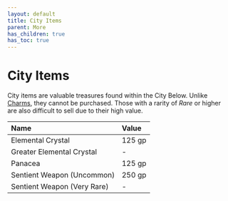 ```yaml
---
layout: default
title: City Items
parent: More
has_children: true
has_toc: true
---
```


# City Items

City items are valuable treasures found within the City Below. Unlike [Charms](../../gear/index), they cannot be purchased. Those with a rarity of _Rare_ or higher are also difficult to sell due to their high value. 

| Name                        | Value  |
| :-------------------------- | :----- |
| Elemental Crystal           | 125 gp |
| Greater Elemental Crystal   | -      |
| Panacea                     | 125 gp |
| Sentient Weapon (Uncommon)  | 250 gp |
| Sentient Weapon (Very Rare) | -      |

<!-- {: .mundane-item}
> **Ring of Evasion**
>
> *Wondrous item, rare, 1 lb.*
>
> This ring has 3 charges, and it regains 1d3 expended charges daily at dawn. When you fail a Dexterity saving throw while wearing it, you can use your reaction to expend 1 of its charges to succeed on that saving throw instead.

{: .mundane-item}
> **Cloak of Arachnida**
>
> *Wondrous item, uncommon, 1 lb.*
>
> This fine garment is made of black silk interwoven with faint silvery threads. While wearing it, you gain the following benefits: 
> * You have resistance to poison damage. 
> * You have a climbing speed equal to your walking speed. 
> * You can move up, down, and across vertical surfaces and upside down along ceilings, while leaving your hands free. 
> * You can’t be caught in webs of any sort and can move through webs as if they were difficult terrain. 
> * You can use an action to cast the web spell (save DC 13). The web created by the spell fills twice its normal area. Once used, this property of the cloak can’t be used again until the next dawn.


{: .mundane-item}
> **Dust of Disappearance**
>
> *Wondrous item, uncommon, 1 lb.*
>
> Found in a small packet, this powder resembles very fine sand. There is enough of it for one use. When you use an action to throw the dust into the air, you and each creature and object within 10 feet of you become invisible for 2d4 minutes. The duration is the same for all subjects, and the dust is consumed when its magic takes effect. If a creature affected by the dust attacks or casts a spell, the invisibility ends for that creature.

{: .mundane-item}
> **Immovable Rod**
>
> *Rod, uncommon, 1 lb.*
>
> This flat iron rod has a button on one end. You can use an action to press the button, which causes the rod to become magically fixed in place. Until you or another creature uses an action to push the button again, the rod doesn't move, even if it is defying gravity. The rod can hold up to 8,000 pounds of weight. More weight causes the rod to deactivate and fall. A creature can use an action to make a DC 30 Strength check, moving the fixed rod up to 10 feet on a success. -->
